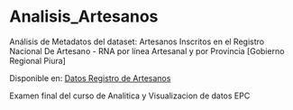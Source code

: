 # Analisis_Artesanos

Análisis de Metadatos del dataset: Artesanos Inscritos en el Registro Nacional De Artesano - RNA por línea Artesanal y por Provincia [Gobierno Regional Piura]

Disponible en: [Datos Registro de Artesanos](https://www.datosabiertos.gob.pe/dataset/artesanos-inscritos-en-el-registro-nacional-de-artesano-rna-por-l%C3%ADnea-artesanal-y-por)

Examen final del curso de Analitica y Visualizacion de datos EPC

